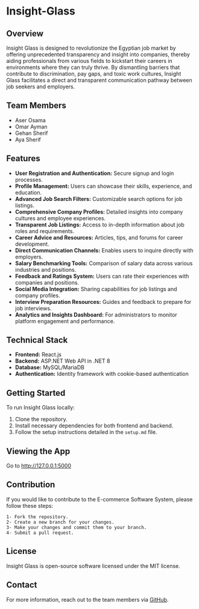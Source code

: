 # Insight-Glass

## Overview

Insight Glass is designed to revolutionize the Egyptian job market by offering unprecedented transparency and insight into companies, thereby aiding professionals from various fields to kickstart their careers in environments where they can truly thrive. By dismantling barriers that contribute to discrimination, pay gaps, and toxic work cultures, Insight Glass facilitates a direct and transparent communication pathway between job seekers and employers.

## Team Members

- Aser Osama
- Omar Ayman
- Gehan Sherif
- Aya Sherif

## Features

- **User Registration and Authentication:** Secure signup and login processes.
- **Profile Management:** Users can showcase their skills, experience, and education.
- **Advanced Job Search Filters:** Customizable search options for job listings.
- **Comprehensive Company Profiles:** Detailed insights into company cultures and employee experiences.
- **Transparent Job Listings:** Access to in-depth information about job roles and requirements.
- **Career Advice and Resources:** Articles, tips, and forums for career development.
- **Direct Communication Channels:** Enables users to inquire directly with employers.
- **Salary Benchmarking Tools:** Comparison of salary data across various industries and positions.
- **Feedback and Ratings System:** Users can rate their experiences with companies and positions.
- **Social Media Integration:** Sharing capabilities for job listings and company profiles.
- **Interview Preparation Resources:** Guides and feedback to prepare for job interviews.
- **Analytics and Insights Dashboard:** For administrators to monitor platform engagement and performance.

## Technical Stack

- **Frontend:** React.js
- **Backend:** ASP.NET Web API in .NET 8
- **Database:** MySQL/MariaDB
- **Authentication:** Identity framework with cookie-based authentication


## Getting Started

To run Insight Glass locally:

1. Clone the repository.
2. Install necessary dependencies for both frontend and backend.
3. Follow the setup instructions detailed in the `setup.md` file.

## Viewing the App

Go to http://127.0.0.1:5000

## Contribution

If you would like to contribute to the E-commerce Software System, please follow these steps:

    1- Fork the repository.
    2- Create a new branch for your changes.
    3- Make your changes and commit them to your branch.
    4- Submit a pull request.

## License

Insight Glass is open-source software licensed under the MIT license.

## Contact

For more information, reach out to the team members via [GitHub](https://github.com/Aser-Osama).

 
